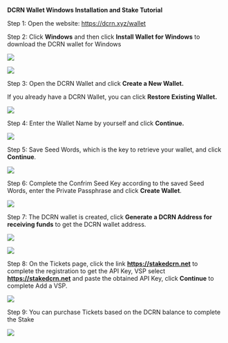 ﻿**DCRN Wallet Windows Installation and Stake Tutorial**

Step 1: Open the website: <https://dcrn.xyz/wallet>

Step 2: Click **Windows** and then click **Install Wallet for Windows** to download the DCRN wallet for Windows

![](Aspose.Words.f7256904-1c4a-4ebe-9616-6df48716df99.001.png)

![](Aspose.Words.f7256904-1c4a-4ebe-9616-6df48716df99.002.png)

Step 3: Open the DCRN Wallet and click **Create a New Wallet.**

If you already have a DCRN Wallet, you can click **Restore Existing Wallet.**

![](Aspose.Words.f7256904-1c4a-4ebe-9616-6df48716df99.003.png)

Step 4: Enter the Wallet Name by yourself and click **Continue.**

![](Aspose.Words.f7256904-1c4a-4ebe-9616-6df48716df99.004.png)

Step 5: Save Seed Words, which is the key to retrieve your wallet, and click **Continue**.

![](Aspose.Words.f7256904-1c4a-4ebe-9616-6df48716df99.005.png)

Step 6: Complete the Confrim Seed Key according to the saved Seed Words, enter the Private Passphrase and click **Create Wallet**.

![](Aspose.Words.f7256904-1c4a-4ebe-9616-6df48716df99.006.png)

Step 7: The DCRN wallet is created, click **Generate a DCRN Address for receiving funds** to get the DCRN wallet address.

![](Aspose.Words.f7256904-1c4a-4ebe-9616-6df48716df99.007.png)

![](Aspose.Words.f7256904-1c4a-4ebe-9616-6df48716df99.005.png)

Step 8: On the Tickets page, click the link **https://stakedcrn.net** to complete the registration to get the API Key, VSP select **https://stakedcrn.net** and paste the obtained API Key, click **Continue** to complete Add a VSP.

![](Aspose.Words.f7256904-1c4a-4ebe-9616-6df48716df99.008.png)



Step 9: You can purchase Tickets based on the DCRN balance to complete the Stake

![](Aspose.Words.f7256904-1c4a-4ebe-9616-6df48716df99.009.png)
